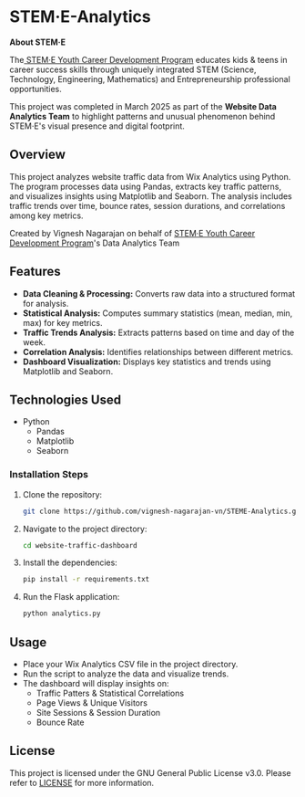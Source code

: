 # STEM·E-Analytics

**About STEM·E**

The[ STEM·E Youth Career Development Program](https://www.steme.org/) educates kids & teens in career success skills through uniquely integrated STEM (Science, Technology, Engineering, Mathematics) and Entrepreneurship professional opportunities.

This project was completed in March 2025 as part of the **Website Data Analytics Team** to highlight patterns and unusual phenomenon behind STEM·E's visual presence and digital footprint.

## Overview

This project analyzes website traffic data from Wix Analytics using Python. The program processes data using Pandas, extracts key traffic patterns, and visualizes insights using Matplotlib and Seaborn. The analysis includes traffic trends over time, bounce rates, session durations, and correlations among key metrics.

Created by Vignesh Nagarajan on behalf of [STEM·E Youth Career Development Program](https://www.steme.org/)'s Data Analytics Team

## Features

 - **Data Cleaning & Processing:** Converts raw data into a structured format for analysis.
 - **Statistical Analysis:** Computes summary statistics (mean, median, min, max) for key metrics.
 - **Traffic Trends Analysis:** Extracts patterns based on time and day of the week.
 - **Correlation Analysis:** Identifies relationships between different metrics.
 - **Dashboard Visualization:** Displays key statistics and trends using Matplotlib and Seaborn.

## Technologies Used
 - Python
   - Pandas
   - Matplotlib
   - Seaborn


### Installation Steps
1. Clone the repository:
    ```bash
    git clone https://github.com/vignesh-nagarajan-vn/STEME-Analytics.git
    ```
2. Navigate to the project directory:
    ```bash
    cd website-traffic-dashboard
    ```

3. Install the dependencies:
    ```bash
    pip install -r requirements.txt
    ```

4. Run the Flask application:
    ```bash
    python analytics.py
    ```

## Usage

 - Place your Wix Analytics CSV file in the project directory.
 - Run the script to analyze the data and visualize trends.
 - The dashboard will display insights on:
   - Traffic Patters & Statistical Correlations
   - Page Views & Unique Visitors
   - Site Sessions & Session Duration
   - Bounce Rate


## License

This project is licensed under the GNU General Public License v3.0. Please refer to [LICENSE](https://github.com/vignesh-nagarajan-vn/STEME-Analytics/blob/main/LICENSE) for more information.

